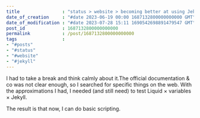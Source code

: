 ```yaml
---
title                : "status > website > becoming better at using Jekyll"
date_of_creation     : "#date 2023-06-19 00:00 1687132800000000000 GMT"
date_of_modification : "#date 2023-07-28 15:11 1690542698891479547 GMT"
post_id              : 1687132800000000000
permalink            : /post/1687132800000000000
tags                 : 
- "#posts"
- "#status"
- "#website"
- "#jekyll"
---
```

I had to take a break and think calmly about it.The official documentation & co was not clear enough, so I searched for specific things on the web.
With the approximations I had, I needed (and still need) to test Liquid × variables × Jekyll.

The result is that now, I can do basic scripting.

